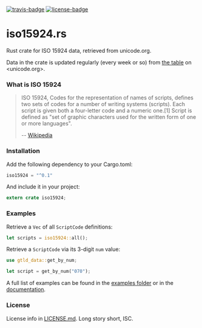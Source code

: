 [travis-badge]: https://img.shields.io/travis/taiyaeix/iso15924.rs.svg?style=flat-square
[travis]: https://travis-ci.org/taiyaeix/iso15924.rs
[license-badge]: https://img.shields.io/badge/license-ISC-blue.svg?style=flat-square
[license]: https://opensource.org/licenses/ISC

[![travis-badge][]][travis] [![license-badge][]][license]

# iso15924.rs

Rust crate for ISO 15924 data, retrieved from unicode.org.

Data in the crate is updated regularly (every week or so) from [the table] on
<unicode.org>.


### What is ISO 15924

> ISO 15924, Codes for the representation of names of scripts, defines two sets
> of codes for a number of writing systems (scripts). Each script is given both
> a four-letter code and a numeric one.[1] Script is defined as "set of graphic
> characters used for the written form of one or more languages".
>
> -- [Wikipedia](https://en.wikipedia.org/wiki/ISO_15924)


### Installation

Add the following dependency to your Cargo.toml:

```rust
iso15924 = "^0.1"
```

And include it in your project:

```rust
extern crate iso15924;
```

### Examples

Retrieve a `Vec` of all `ScriptCode` definitions:

```rust
let scripts = iso15924::all();
```


Retrieve a `ScriptCode` via its 3-digit `num` value:

```rust
use gtld_data::get_by_num;

let script = get_by_num("070");
```


A full list of examples can be found in the [examples folder] or in the
[documentation].


### License

License info in [LICENSE.md]. Long story short, ISC.

[LICENSE.md]: https://github.com/taiyaeix/gtld-data.rs/blob/master/LICENSE.md
[documentation]: https://docs.austinhellyer.me/iso15924
[examples folder]: https://github.com/taiyaeix/iso15924.rs/tree/master/examples
[the table]: http://unicode.org/iso15924/iso15924-codes.html
